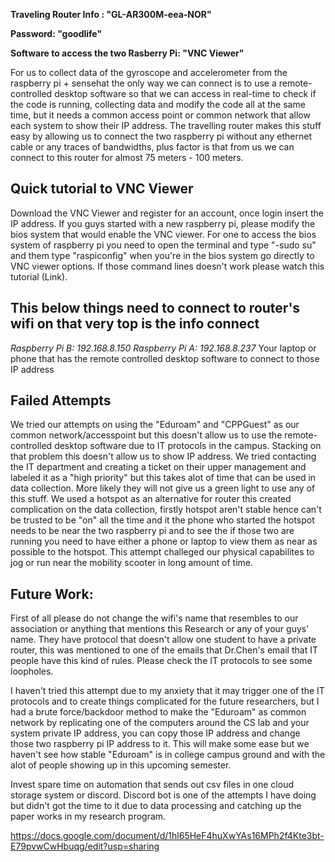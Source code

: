
****Traveling Router Info : "GL-AR300M-eea-NOR"****

****Password: "goodlife"****

****Software to access the two Rasberry Pi: "VNC Viewer"****

For us to collect data of the gyroscope and accelerometer from the raspberry pi + sensehat the only way we can connect is to use a remote-controlled desktop software so that we can access in real-time to check if the code is running, collecting data and modify the code all at the same time, but it needs a common access point or common network that allow each system to show their IP address. The travelling router makes this stuff easy by allowing us to connect the two raspberry pi without any ethernet cable or any traces of bandwidths, plus factor is that from us we can connect to this router for almost 75 meters - 100 meters. 
	
## Quick tutorial to VNC Viewer ##

Download the VNC Viewer and register for an account, once login insert the IP address. If you guys started with a new raspberry pi, please modify the bios system that would enable the VNC viewer. For one to access the bios system of raspberry pi you need to open the terminal and type "-sudo su" and them type "raspiconfig" when you're in the bios system go directly to VNC viewer options.  If those command lines doesn't work please watch this tutorial (Link).

## This below things need to connect to router's wifi on that very top is the info connect ##
_Raspberry Pi B: 192.168.8.150_
_Raspberry Pi A: 192.168.8.237_
Your laptop or phone that has the remote controlled desktop software to connect to those IP address

## Failed Attempts ##

We tried our attempts on using the "Eduroam" and "CPPGuest" as our common network/accesspoint but this doesn't allow us to use the remote-controlled desktop software due to IT protocols in the campus. Stacking on that problem this doesn't allow us to show IP address. We tried contacting the IT department and creating a ticket on their upper management and labeled it as a "high priority" but this takes alot of time that can be used in data collection. More likely they will not give us a green light to use any of this stuff.
We used a hotspot as an alternative for router this created complication on the data collection, firstly hotspot aren't stable hence can't be trusted to be "on" all the time and it the phone who started the hotspot needs to be near the two raspberry pi and to see the if those two are running you need to have either a phone or laptop to view them as near as possible to the hotspot. This attempt challeged our physical capabilites to jog or run near the mobility scooter in long amount of time. 

## Future Work: ##

First of all please do not change the wifi's name that resembles to our association or anything that mentions this Research or any of your guys' name. They have protocol that doesn't allow one student to have a private router, this was mentioned to one of the emails that Dr.Chen's email that IT people have this kind of rules. Please check the IT protocols to see some loopholes.

I haven't tried this attempt due to my anxiety that it may trigger one of the IT protocols and to create things complicated for the future researchers, but I had a brute force/backdoor method to make the "Eduroam" as common network by replicating one of the computers around the CS lab and your system private IP address, you can copy those IP address and change those two  raspberry pi IP address to it. This will make some ease but we haven't see how stable "Eduroam" is in college campus ground and with the alot of people showing up in this upcoming semester.

Invest spare time on automation that sends out csv files in one cloud storage system or discord. Discord bot is one of the attempts I have doing but didn't got the time to it due to data processing and catching up the paper works in my research program.


https://docs.google.com/document/d/1hl65HeF4huXwYAs16MPh2f4Kte3bt-E79pvwCwHbuqg/edit?usp=sharing
